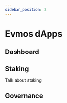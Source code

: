 ```yaml
---
sidebar_position: 2
---
```


# Evmos dApps

## Dashboard

## Staking

Talk about staking

## Governance
